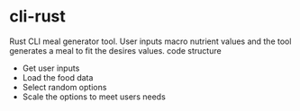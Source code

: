 # cli-rust

Rust CLI meal generator tool. User inputs macro nutrient values and the tool generates a meal to fit the desires values.
code structure
- Get user inputs
- Load the food data
- Select random options
- Scale the options to meet users needs

